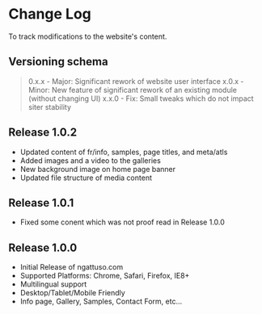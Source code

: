 # Change Log 
To track modifications to the website's content.

## Versioning schema
> 0.x.x - Major: Significant rework of website user interface
> x.0.x - Minor: New feature of significant rework of an existing module (without changing UI)
> x.x.0 - Fix:   Small tweaks which do not impact siter stability

## Release 1.0.2
- Updated content of fr/info, samples, page titles, and meta/atls
- Added images and a video to the galleries
- New background image on home page banner
- Updated file structure of media content

## Release 1.0.1
- Fixed some conent which was not proof read in Release 1.0.0

## Release 1.0.0
- Initial Release of ngattuso.com
- Supported Platforms: Chrome, Safari, Firefox, IE8+
- Multilingual support
- Desktop/Tablet/Mobile Friendly
- Info page, Gallery, Samples, Contact Form, etc...